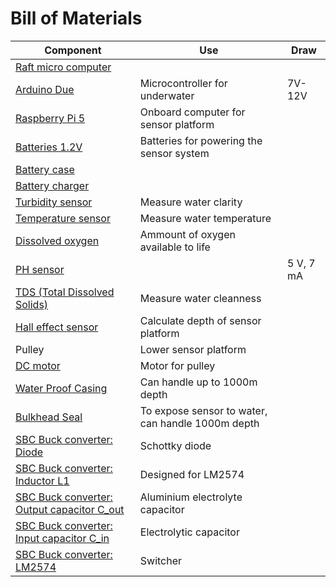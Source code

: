 # Bill of Materials

|Component|Use|Draw|
|-|-|-|
[Raft micro computer](https://docs.arduino.cc/hardware/due/)||
|[Arduino Due](https://www.amazon.se/Arduino-AG-utvecklingskort-Due-A000062/dp/B08933P95J?source=ps-sl-shoppingads-lpcontext&ref_=fplfs&psc=1&smid=ANU9KP01APNAG)|Microcontroller for underwater|7V-12V|
[Raspberry Pi 5](https://se.farnell.com/raspberry-pi/rpi5-8gb-single/rpi-5-board-2-4ghz-8gb-arm-cortex/dp/4256000)|Onboard computer for sensor platform||
[Batteries 1.2V ](https://www.digikey.se/sv/products/detail/energizer-battery-company/NH15BP-8/4477694)|Batteries for powering the sensor system||
[Battery case](https://www.digikey.se/sv/products/detail/mpd-memory-protection-devices/BH28AAW/2439344)|||
[Battery charger](https://www.digikey.se/sv/products/detail/sparkfun-electronics/16718/16915572)|||
[Turbidity sensor](https://se.farnell.com/seeed-studio/101020752/turbidity-sensor-board-arduino/dp/4007740)|Measure water clarity||
[Temperature sensor](https://se.farnell.com/dfrobot/dfr0198/temp-sensor-probe-6mm-x-35mm-ss/dp/3517904)|Measure water temperature||
[Dissolved oxygen](https://se.farnell.com/dfrobot/sen0237-a/dev-kit-analog-dissolved-oxygen/dp/3517931)|Ammount of oxygen available to life||
[PH sensor](https://se.farnell.com/dfrobot/sen0169/anal-ph-sensor-meter-pro-kit-arduino/dp/3517876)||5 V, 7 mA|
|[TDS (Total Dissolved Solids)](https://se.farnell.com/dfrobot/sen0244/analogue-tds-sensor-meter-kit/dp/3517934)|Measure water cleanness||
|[Hall effect sensor](https://www.electrokit.com/tlv49645-sip-3-hall-effektsensor-digital?gad_source=1&gad_campaignid=17338847491&gbraid=0AAAAAD_OrGN7ekLvdRKENoxCQ38xOgkfL&gclid=CjwKCAjwiY_GBhBEEiwAFaghvvtc5-3xuZx12bOuwTdUgIruGaBNhWvSB5BtiQO6VNAnJ_LaX2MxmBoCMSQQAvD_BwE) |Calculate depth of sensor platform||
|Pulley|Lower sensor platform||
|[DC motor](https://www.biltema.se/bil---mc/lasta-och-dra/transporttillbehor/elektriska-vinschar/elvinsch-12-v-907-kg-2000042426?utm_source=google&utm_medium=cpc&utm_campaign=p-shopping-LIA-mid&gad_source=1&gad_campaignid=1603792037&gbraid=0AAAAADowiYi8V4ggsYYD4R_vxDRMR9FQR&gclid=Cj0KCQjwoP_FBhDFARIsANPG24PgOhgRuM1j2egWvMcDXaO6lrkzRsuYV2femD6pD6_SUT8Prufzs9IaAtKREALw_wcB)|Motor for pulley||
|[Water Proof Casing](https://bluerobotics.com/store/watertight-enclosures/wte-vp/)|Can handle up to 1000m depth||
|[Bulkhead Seal](https://bluerobotics.com/store/cables-connectors/penetrators/wlp-vp/)|To expose sensor to water, can handle 1000m depth||
|[SBC Buck converter: Diode](https://www.digikey.se/sv/products/detail/smc-diode-solutions/31DQ03/12142340)|Schottky diode||
|[SBC Buck converter: Inductor L1](https://www.digikey.se/sv/products/detail/pulse-electronics/PE-53115NL/2266016)|Designed for LM2574||
|[SBC Buck converter: Output capacitor C_out](https://www.digikey.se/sv/products/detail/panasonic-electronic-components/EEE-FT1V681UP/7560209)|Aluminium electrolyte capacitor||
|[SBC Buck converter: Input capacitor C_in](https://www.digikey.se/sv/products/detail/w%C3%BCrth-elektronik/865080343009/5728014)|Electrolytic capacitor||
|[SBC Buck converter: LM2574](https://www.digikey.se/sv/products/detail/texas-instruments/LM2574HVM-ADJ-NOPB/308011)|Switcher||

